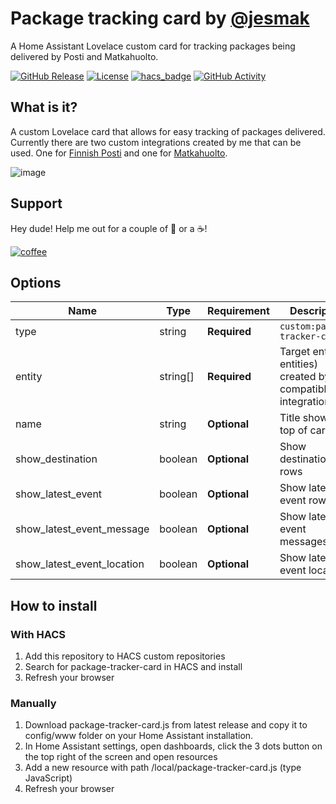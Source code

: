 # Package tracking card by [@jesmak](https://www.github.com/jesmak)

A Home Assistant Lovelace custom card for tracking packages being delivered by Posti and Matkahuolto.

[![GitHub Release][releases-shield]][releases]
[![License][license-shield]](LICENSE.md)
[![hacs_badge](https://img.shields.io/badge/HACS-Default-orange.svg?style=for-the-badge)](https://github.com/custom-components/hacs)
[![GitHub Activity][commits-shield]][commits]

## What is it?

A custom Lovelace card that allows for easy tracking of packages delivered. Currently there are two custom integrations created by
me that can be used. One for [Finnish Posti](https://github.com/jesmak/posti_tracking) and one for [Matkahuolto](https://github.com/jesmak/matkahuolto_tracking).

![image](https://user-images.githubusercontent.com/54674286/198891277-9f601d55-2214-4559-832e-b207b110769c.png)

## Support

Hey dude! Help me out for a couple of :beers: or a :coffee:!

[![coffee](https://www.buymeacoffee.com/assets/img/custom_images/black_img.png)](https://www.buymeacoffee.com/jesmak)

## Options

| Name                       | Type    | Requirement  | Description                                       | Default             |
| -------------------------- | ------- | ------------ | ------------------------------------------------- | ------------------- |
| type                       | string  | **Required** | `custom:package-tracker-card`                     |                     |
| entity                     | string[]| **Required** | Target entity (or entities) created by a compatible integration |                     |
| name                       | string  | **Optional** | Title shown on top of card                        |                     |
| show_destination           | boolean | **Optional** | Show destination rows                             | `true`              |
| show_latest_event          | boolean | **Optional** | Show latest event rows                            | `true`              |
| show_latest_event_message  | boolean | **Optional** | Show latest event messages                        | `true`              |
| show_latest_event_location | boolean | **Optional** | Show latest event location                        | `true`              |

## How to install

### With HACS

1. Add this repository to HACS custom repositories
2. Search for package-tracker-card in HACS and install
3. Refresh your browser

### Manually

1. Download package-tracker-card.js from latest release and copy it to config/www folder on your Home Assistant installation.
2. In Home Assistant settings, open dashboards, click the 3 dots button on the top right of the screen and open resources
3. Add a new resource with path /local/package-tracker-card.js (type JavaScript)
4. Refresh your browser

[commits-shield]: https://img.shields.io/github/commit-activity/y/jesmak/package-tracker-card.svg?style=for-the-badge
[commits]: https://github.com/jesmak/package-tracker-card/commits/master
[license-shield]: https://img.shields.io/github/license/jesmak/package-tracker-card.svg?style=for-the-badge
[releases-shield]: https://img.shields.io/github/release/jesmak/package-tracker-card.svg?style=for-the-badge
[releases]: https://github.com/jesmak/package-tracker-card/releases
